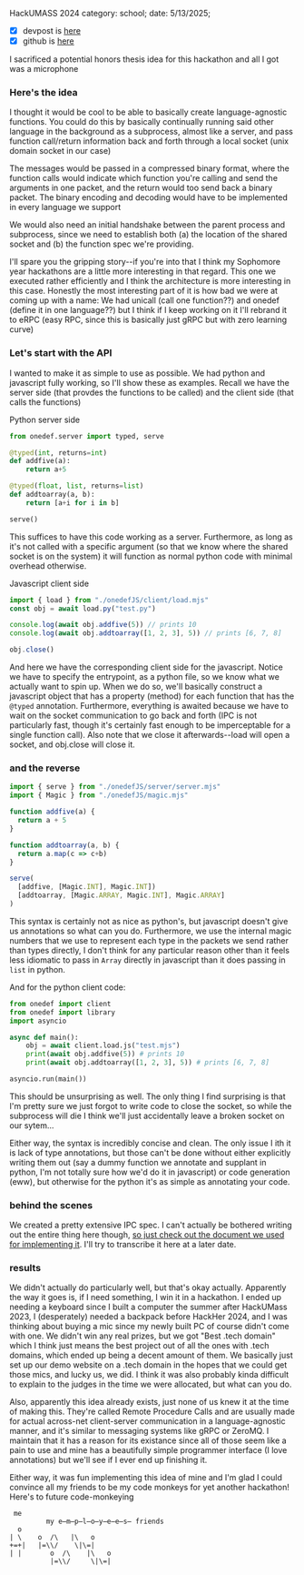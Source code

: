 HackUMASS 2024
category: school; date: 5/13/2025;

- [X] devpost is [here](https://devpost.com/software/unicall)
- [X] github is [here](https://github.com/BananaMiku/HackUMASSXII)

I sacrificed a potential honors thesis idea for this hackathon and all I got was a microphone

### Here's the idea

I thought it would be cool to be able to basically create language-agnostic functions. You could do this by basically continually running said other language in the background as a subprocess, almost like a server, and pass function call/return information back and forth through a local socket (unix domain socket in our case)

The messages would be passed in a compressed binary format, where the function calls would indicate which function you're calling and send the arguments in one packet, and the return would too send back a binary packet. The binary encoding and decoding would have to be implemented in every language we support

We would also need an initial handshake between the parent process and subprocess, since we need to establish both (a) the location of the shared socket and (b) the function spec we're providing.

I'll spare you the gripping story--if you're into that I think my Sophomore year hackathons are a little more interesting in that regard. This one we executed rather efficiently and I think the architecture is more interesting in this case. Honestly the most interesting part of it is how bad we were at coming up with a name: We had unicall (call one function??) and onedef (define it in one language??) but I think if I keep working on it I'll rebrand it to eRPC (easy RPC, since this is basically just gRPC but with zero learning curve)

### Let's start with the API

I wanted to make it as simple to use as possible. We had python and javascript fully working, so I'll show these as examples. Recall we have the server side (that provdes the functions to be called) and the client side (that calls the functions)


Python server side
```py
from onedef.server import typed, serve

@typed(int, returns=int)
def addfive(a):
    return a+5

@typed(float, list, returns=list)
def addtoarray(a, b):
    return [a+i for i in b]

serve()
```

This suffices to have this code working as a server. Furthermore, as long as it's not called with a specific argument (so that we know where the shared socket is on the system) it will function as normal python code with minimal overhead otherwise.

Javascript client side
```js
import { load } from "./onedefJS/client/load.mjs"
const obj = await load.py("test.py")

console.log(await obj.addfive(5)) // prints 10
console.log(await obj.addtoarray([1, 2, 3], 5)) // prints [6, 7, 8]

obj.close()
```

And here we have the corresponding client side for the javascript. Notice we have to specify the entrypoint, as a python file, so we know what we actually want to spin up. When we do so, we'll basically construct a javascript object that has a property (method) for each function that has the `@typed` annotation. Furthermore, everything is awaited because we have to wait on the socket communication to go back and forth (IPC is not particularly fast, though it's certainly fast enough to be imperceptable for a single function call). Also note that we close it afterwards--load will open a socket, and obj.close will close it.

### and the reverse

```js
import { serve } from "./onedefJS/server/server.mjs"
import { Magic } from "./onedefJS/magic.mjs"

function addfive(a) {
  return a + 5
}

function addtoarray(a, b) {
  return a.map(c => c+b)
}

serve(
  [addfive, [Magic.INT], Magic.INT])
  [addtoarray, [Magic.ARRAY, Magic.INT], Magic.ARRAY]
)
```

This syntax is certainly not as nice as python's, but javascript doesn't give us annotations so what can you do. Furthermore, we use the internal magic numbers that we use to represent each type in the packets we send rather than types directly, I don't think for any particular reason other than it feels less idiomatic to pass in `Array` directly in javascript than it does passing in `list` in python.

And for the python client code:

```py
from onedef import client
from onedef import library
import asyncio

async def main():
    obj = await client.load.js("test.mjs")
    print(await obj.addfive(5)) # prints 10
    print(await obj.addtoarray([1, 2, 3], 5)) # prints [6, 7, 8]

asyncio.run(main())
```

This should be unsurprising as well. The only thing I find surprising is that I'm pretty sure we just forgot to write code to close the socket, so while the subprocess will die I think we'll just accidentally leave a broken socket on our sytem...

Either way, the syntax is incredibly concise and clean. The only issue I ith it is lack of type annotations, but those can't be done without either explicitly writing them out (say a dummy function we annotate and supplant in python, I'm not totally sure how we'd do it in javascript) or code generation (eww), but otherwise for the python it's as simple as annotating your code.

### behind the scenes

We created a pretty extensive IPC spec. I can't actually be bothered writing out the entire thing here though, [so just check out the document we used for implementing it](https://docs.google.com/document/d/1RCwpScpNrckpkjZb3BTv6py7wGsYBm5xBbVE6-v-iPE/edit?tab=t.19eh8iub9niz). I'll try to transcribe it here at a later date.


### results

We didn't actually do particularly well, but that's okay actually. Apparently the way it goes is, if I need something, I win it in a hackathon. I ended up needing a keyboard since I built a computer the summer after HackUMass 2023, I (desperately) needed a backpack before HackHer 2024, and I was thinking about buying a mic since my newly built PC of course didn't come with one. We didn't win any real prizes, but we got "Best .tech domain" which I think just means the best project out of all the ones with .tech domains, which ended up being a decent amount of them. We basically just set up our demo website on a .tech domain in the hopes that we could get those mics, and lucky us, we did. I think it was also probably kinda difficult to explain to the judges in the time we were allocated, but what can you do.

Also, apparently this idea already exists, just none of us knew it at the time of making this. They're called Remote Procedure Calls and are usually made for actual across-net client-server communication in a language-agnostic manner, and it's similar to messaging systems like gRPC or ZeroMQ. I maintain that it has a reason for its existance since all of those seem like a pain to use and mine has a beautifully simple programmer interface (I love annotations) but we'll see if I ever end up finishing it.

Either way, it was fun implementing this idea of mine and I'm glad I could convince all my friends to be my code monkeys for yet another hackathon! Here's to future code-monkeying


```
 me
         my e̶m̶p̶l̶o̶y̶e̶e̶s̶ friends     
  o                        
| \    o  /\   |\   o
+=+|   |=\\/    \|\=|          
| |       o  /\    |\   o                 
          |=\\/     \|\=|    
                
```




